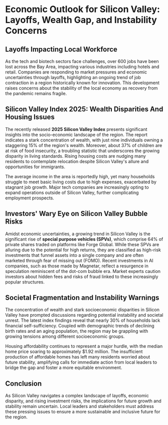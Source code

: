 # Economic Outlook for Silicon Valley: Layoffs, Wealth Gap, and Instability Concerns

## Layoffs Impacting Local Workforce

As the tech and biotech sectors face challenges, over 600 jobs have been lost across the Bay Area, impacting various industries including hotels and retail. Companies are responding to market pressures and economic uncertainties through layoffs, highlighting an ongoing trend of job contraction in a region historically known for innovation. This development raises concerns about the stability of the local economy as recovery from the pandemic remains fragile.

## Silicon Valley Index 2025: Wealth Disparities And Housing Issues

The recently released **2025 Silicon Valley Index** presents significant insights into the socio-economic landscape of the region. The report indicates a stark concentration of wealth, with just nine individuals owning a staggering 15% of the region's wealth. Moreover, about 37% of children are at risk of food insecurity, a troubling statistic that underscores the growing disparity in living standards. Rising housing costs are nudging many residents to contemplate relocation despite Silicon Valley's allure and opportunities for immigrants.

The average income in the area is reportedly high, yet many households struggle to meet basic living costs due to high expenses, exacerbated by stagnant job growth. Major tech companies are increasingly opting to expand operations outside of Silicon Valley, further complicating employment prospects.

## Investors' Wary Eye on Silicon Valley Bubble Risks

Amidst economic uncertainties, a growing trend in Silicon Valley is the significant rise of **special purpose vehicles (SPVs)**, which comprise 64% of private shares traded on platforms like Forge Global. While these SPVs are alluring due to the potential for high returns, they are classified as high-risk investments that funnel assets into a single company and are often marketed through fear of missing out (FOMO). Recent investments in AI companies, such as those made by Magnetar, reflect a resurgence in speculation reminiscent of the dot-com bubble era. Market experts caution investors about hidden fees and risks of fraud linked to these increasingly popular structures.

## Societal Fragmentation and Instability Warnings

The concentration of wealth and stark socioeconomic disparities in Silicon Valley have prompted discussions regarding potential instability and societal unrest. The latest index findings reveal that nearly 30% of households lack financial self-sufficiency. Coupled with demographic trends of declining birth rates and an aging population, the region may be grappling with growing tensions among different socioeconomic groups.

Housing affordability continues to represent a major hurdle, with the median home price soaring to approximately $1.92 million. The insufficient production of affordable homes has left many residents worried about future stability, amplifying calls for immediate action from local leaders to bridge the gap and foster a more equitable environment.

## Conclusion

As Silicon Valley navigates a complex landscape of layoffs, economic disparity, and rising investment risks, the implications for future growth and stability remain uncertain. Local leaders and stakeholders must address these pressing issues to ensure a more sustainable and inclusive future for the region.